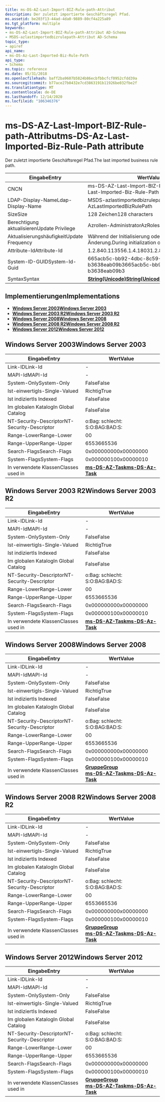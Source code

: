 ```yaml
---
title: ms-DS-AZ-Last-Import-BIZ-Rule-path-Attribut
description: Der zuletzt importierte Geschäftsregel Pfad.
ms.assetid: be203f13-44ad-4da0-9889-80cf4a225a89
ms.tgt_platform: multiple
keywords:
- ms-DS-AZ-Last-Import-BIZ-Rule-path-Attribut AD-Schema
- MSDS-azlastimportedbizrulepath-Attribut AD-Schema
topic_type:
- apiref
api_name:
- ms-DS-Az-Last-Imported-Biz-Rule-Path
api_type:
- Schema
ms.topic: reference
ms.date: 05/31/2018
ms.openlocfilehash: baff2ba9607b5824b86ecbfbbcfcf0952cfdd39a
ms.sourcegitcommit: b77ace27b0432e7cd3863191b11926be032fbe2f
ms.translationtype: MT
ms.contentlocale: de-DE
ms.lasthandoff: 12/14/2020
ms.locfileid: "106346376"
---
```

# <a name="ms-ds-az-last-imported-biz-rule-path-attribute"></a><span data-ttu-id="3e87f-105">ms-DS-AZ-Last-Import-BIZ-Rule-path-Attribut</span><span class="sxs-lookup"><span data-stu-id="3e87f-105">ms-DS-Az-Last-Imported-Biz-Rule-Path attribute</span></span>

<span data-ttu-id="3e87f-106">Der zuletzt importierte Geschäftsregel Pfad.</span><span class="sxs-lookup"><span data-stu-id="3e87f-106">The last imported business rule path.</span></span>



| <span data-ttu-id="3e87f-107">Eingabe</span><span class="sxs-lookup"><span data-stu-id="3e87f-107">Entry</span></span> | <span data-ttu-id="3e87f-108">Wert</span><span class="sxs-lookup"><span data-stu-id="3e87f-108">Value</span></span> |
|-------------------|---------------------------------------------|
| <span data-ttu-id="3e87f-109">CN</span><span class="sxs-lookup"><span data-stu-id="3e87f-109">CN</span></span>                | <span data-ttu-id="3e87f-110">ms-DS-AZ-Last-Import-BIZ-Rule-Path</span><span class="sxs-lookup"><span data-stu-id="3e87f-110">ms-DS-Az-Last-Imported-Biz-Rule-Path</span></span>        |
| <span data-ttu-id="3e87f-111">LDAP-Display-Name</span><span class="sxs-lookup"><span data-stu-id="3e87f-111">Ldap-Display-Name</span></span> | <span data-ttu-id="3e87f-112">MSDS-azlastimportedbizrulepath</span><span class="sxs-lookup"><span data-stu-id="3e87f-112">msDS-AzLastImportedBizRulePath</span></span>              |
| <span data-ttu-id="3e87f-113">Size</span><span class="sxs-lookup"><span data-stu-id="3e87f-113">Size</span></span>              | <span data-ttu-id="3e87f-114">128 Zeichen</span><span class="sxs-lookup"><span data-stu-id="3e87f-114">128 characters</span></span>                              |
| <span data-ttu-id="3e87f-115">Berechtigung aktualisieren</span><span class="sxs-lookup"><span data-stu-id="3e87f-115">Update Privilege</span></span>  | <span data-ttu-id="3e87f-116">Azrollen-Administrator</span><span class="sxs-lookup"><span data-stu-id="3e87f-116">AzRoles admin</span></span>                               |
| <span data-ttu-id="3e87f-117">Aktualisierungshäufigkeit</span><span class="sxs-lookup"><span data-stu-id="3e87f-117">Update Frequency</span></span>  | <span data-ttu-id="3e87f-118">Während der Initialisierung oder Richtlinien Änderung.</span><span class="sxs-lookup"><span data-stu-id="3e87f-118">During initialization or policy change.</span></span>     |
| <span data-ttu-id="3e87f-119">Attribute-Id</span><span class="sxs-lookup"><span data-stu-id="3e87f-119">Attribute-Id</span></span>      | <span data-ttu-id="3e87f-120">1.2.840.113556.1.4.1803</span><span class="sxs-lookup"><span data-stu-id="3e87f-120">1.2.840.113556.1.4.1803</span></span>                     |
| <span data-ttu-id="3e87f-121">System-ID-GUID</span><span class="sxs-lookup"><span data-stu-id="3e87f-121">System-Id-Guid</span></span>    | <span data-ttu-id="3e87f-122">665acb5c-bb92-4dbc-8c59-b3638eab09b3</span><span class="sxs-lookup"><span data-stu-id="3e87f-122">665acb5c-bb92-4dbc-8c59-b3638eab09b3</span></span>        |
| <span data-ttu-id="3e87f-123">Syntax</span><span class="sxs-lookup"><span data-stu-id="3e87f-123">Syntax</span></span>            | [<span data-ttu-id="3e87f-124">**String(Unicode)**</span><span class="sxs-lookup"><span data-stu-id="3e87f-124">**String(Unicode)**</span></span>](s-string-unicode.md) |



## <a name="implementations"></a><span data-ttu-id="3e87f-125">Implementierungen</span><span class="sxs-lookup"><span data-stu-id="3e87f-125">Implementations</span></span>

-   [<span data-ttu-id="3e87f-126">**Windows Server 2003**</span><span class="sxs-lookup"><span data-stu-id="3e87f-126">**Windows Server 2003**</span></span>](#windows-server-2003)
-   [<span data-ttu-id="3e87f-127">**Windows Server 2003 R2**</span><span class="sxs-lookup"><span data-stu-id="3e87f-127">**Windows Server 2003 R2**</span></span>](#windows-server-2003-r2)
-   [<span data-ttu-id="3e87f-128">**Windows Server 2008**</span><span class="sxs-lookup"><span data-stu-id="3e87f-128">**Windows Server 2008**</span></span>](#windows-server-2008)
-   [<span data-ttu-id="3e87f-129">**Windows Server 2008 R2**</span><span class="sxs-lookup"><span data-stu-id="3e87f-129">**Windows Server 2008 R2**</span></span>](#windows-server-2008-r2)
-   [<span data-ttu-id="3e87f-130">**Windows Server 2012**</span><span class="sxs-lookup"><span data-stu-id="3e87f-130">**Windows Server 2012**</span></span>](#windows-server-2012)

## <a name="windows-server-2003"></a><span data-ttu-id="3e87f-131">Windows Server 2003</span><span class="sxs-lookup"><span data-stu-id="3e87f-131">Windows Server 2003</span></span>



| <span data-ttu-id="3e87f-132">Eingabe</span><span class="sxs-lookup"><span data-stu-id="3e87f-132">Entry</span></span> | <span data-ttu-id="3e87f-133">Wert</span><span class="sxs-lookup"><span data-stu-id="3e87f-133">Value</span></span> |
|------------------------|---------------------------------------------------|
| <span data-ttu-id="3e87f-134">Link-ID</span><span class="sxs-lookup"><span data-stu-id="3e87f-134">Link-Id</span></span>                | \-                                                |
| <span data-ttu-id="3e87f-135">MAPI-Id</span><span class="sxs-lookup"><span data-stu-id="3e87f-135">MAPI-Id</span></span>                | \-                                                |
| <span data-ttu-id="3e87f-136">System-Only</span><span class="sxs-lookup"><span data-stu-id="3e87f-136">System-Only</span></span>            | <span data-ttu-id="3e87f-137">False</span><span class="sxs-lookup"><span data-stu-id="3e87f-137">False</span></span>                                             |
| <span data-ttu-id="3e87f-138">Ist-einwertig</span><span class="sxs-lookup"><span data-stu-id="3e87f-138">Is-Single-Valued</span></span>       | <span data-ttu-id="3e87f-139">Richtig</span><span class="sxs-lookup"><span data-stu-id="3e87f-139">True</span></span>                                              |
| <span data-ttu-id="3e87f-140">Ist indiziert</span><span class="sxs-lookup"><span data-stu-id="3e87f-140">Is Indexed</span></span>             | <span data-ttu-id="3e87f-141">False</span><span class="sxs-lookup"><span data-stu-id="3e87f-141">False</span></span>                                             |
| <span data-ttu-id="3e87f-142">Im globalen Katalog</span><span class="sxs-lookup"><span data-stu-id="3e87f-142">In Global Catalog</span></span>      | <span data-ttu-id="3e87f-143">False</span><span class="sxs-lookup"><span data-stu-id="3e87f-143">False</span></span>                                             |
| <span data-ttu-id="3e87f-144">NT-Security-Descriptor</span><span class="sxs-lookup"><span data-stu-id="3e87f-144">NT-Security-Descriptor</span></span> | <span data-ttu-id="3e87f-145">o:Bag: schlecht: S:</span><span class="sxs-lookup"><span data-stu-id="3e87f-145">O:BAG:BAD:S:</span></span>                                      |
| <span data-ttu-id="3e87f-146">Range-Lower</span><span class="sxs-lookup"><span data-stu-id="3e87f-146">Range-Lower</span></span>            | <span data-ttu-id="3e87f-147">0</span><span class="sxs-lookup"><span data-stu-id="3e87f-147">0</span></span>                                                 |
| <span data-ttu-id="3e87f-148">Range-Upper</span><span class="sxs-lookup"><span data-stu-id="3e87f-148">Range-Upper</span></span>            | <span data-ttu-id="3e87f-149">65536</span><span class="sxs-lookup"><span data-stu-id="3e87f-149">65536</span></span>                                             |
| <span data-ttu-id="3e87f-150">Search-Flags</span><span class="sxs-lookup"><span data-stu-id="3e87f-150">Search-Flags</span></span>           | <span data-ttu-id="3e87f-151">0x00000000</span><span class="sxs-lookup"><span data-stu-id="3e87f-151">0x00000000</span></span>                                        |
| <span data-ttu-id="3e87f-152">System-Flags</span><span class="sxs-lookup"><span data-stu-id="3e87f-152">System-Flags</span></span>           | <span data-ttu-id="3e87f-153">0x00000010</span><span class="sxs-lookup"><span data-stu-id="3e87f-153">0x00000010</span></span>                                        |
| <span data-ttu-id="3e87f-154">In verwendete Klassen</span><span class="sxs-lookup"><span data-stu-id="3e87f-154">Classes used in</span></span>        | [<span data-ttu-id="3e87f-155">**ms-DS-AZ-Task**</span><span class="sxs-lookup"><span data-stu-id="3e87f-155">**ms-DS-Az-Task**</span></span>](c-msds-aztask.md)<br/> |



## <a name="windows-server-2003-r2"></a><span data-ttu-id="3e87f-156">Windows Server 2003 R2</span><span class="sxs-lookup"><span data-stu-id="3e87f-156">Windows Server 2003 R2</span></span>



| <span data-ttu-id="3e87f-157">Eingabe</span><span class="sxs-lookup"><span data-stu-id="3e87f-157">Entry</span></span> | <span data-ttu-id="3e87f-158">Wert</span><span class="sxs-lookup"><span data-stu-id="3e87f-158">Value</span></span> |
|------------------------|---------------------------------------------------|
| <span data-ttu-id="3e87f-159">Link-ID</span><span class="sxs-lookup"><span data-stu-id="3e87f-159">Link-Id</span></span>                | \-                                                |
| <span data-ttu-id="3e87f-160">MAPI-Id</span><span class="sxs-lookup"><span data-stu-id="3e87f-160">MAPI-Id</span></span>                | \-                                                |
| <span data-ttu-id="3e87f-161">System-Only</span><span class="sxs-lookup"><span data-stu-id="3e87f-161">System-Only</span></span>            | <span data-ttu-id="3e87f-162">False</span><span class="sxs-lookup"><span data-stu-id="3e87f-162">False</span></span>                                             |
| <span data-ttu-id="3e87f-163">Ist-einwertig</span><span class="sxs-lookup"><span data-stu-id="3e87f-163">Is-Single-Valued</span></span>       | <span data-ttu-id="3e87f-164">Richtig</span><span class="sxs-lookup"><span data-stu-id="3e87f-164">True</span></span>                                              |
| <span data-ttu-id="3e87f-165">Ist indiziert</span><span class="sxs-lookup"><span data-stu-id="3e87f-165">Is Indexed</span></span>             | <span data-ttu-id="3e87f-166">False</span><span class="sxs-lookup"><span data-stu-id="3e87f-166">False</span></span>                                             |
| <span data-ttu-id="3e87f-167">Im globalen Katalog</span><span class="sxs-lookup"><span data-stu-id="3e87f-167">In Global Catalog</span></span>      | <span data-ttu-id="3e87f-168">False</span><span class="sxs-lookup"><span data-stu-id="3e87f-168">False</span></span>                                             |
| <span data-ttu-id="3e87f-169">NT-Security-Descriptor</span><span class="sxs-lookup"><span data-stu-id="3e87f-169">NT-Security-Descriptor</span></span> | <span data-ttu-id="3e87f-170">o:Bag: schlecht: S:</span><span class="sxs-lookup"><span data-stu-id="3e87f-170">O:BAG:BAD:S:</span></span>                                      |
| <span data-ttu-id="3e87f-171">Range-Lower</span><span class="sxs-lookup"><span data-stu-id="3e87f-171">Range-Lower</span></span>            | <span data-ttu-id="3e87f-172">0</span><span class="sxs-lookup"><span data-stu-id="3e87f-172">0</span></span>                                                 |
| <span data-ttu-id="3e87f-173">Range-Upper</span><span class="sxs-lookup"><span data-stu-id="3e87f-173">Range-Upper</span></span>            | <span data-ttu-id="3e87f-174">65536</span><span class="sxs-lookup"><span data-stu-id="3e87f-174">65536</span></span>                                             |
| <span data-ttu-id="3e87f-175">Search-Flags</span><span class="sxs-lookup"><span data-stu-id="3e87f-175">Search-Flags</span></span>           | <span data-ttu-id="3e87f-176">0x00000000</span><span class="sxs-lookup"><span data-stu-id="3e87f-176">0x00000000</span></span>                                        |
| <span data-ttu-id="3e87f-177">System-Flags</span><span class="sxs-lookup"><span data-stu-id="3e87f-177">System-Flags</span></span>           | <span data-ttu-id="3e87f-178">0x00000010</span><span class="sxs-lookup"><span data-stu-id="3e87f-178">0x00000010</span></span>                                        |
| <span data-ttu-id="3e87f-179">In verwendete Klassen</span><span class="sxs-lookup"><span data-stu-id="3e87f-179">Classes used in</span></span>        | [<span data-ttu-id="3e87f-180">**ms-DS-AZ-Task**</span><span class="sxs-lookup"><span data-stu-id="3e87f-180">**ms-DS-Az-Task**</span></span>](c-msds-aztask.md)<br/> |



## <a name="windows-server-2008"></a><span data-ttu-id="3e87f-181">Windows Server 2008</span><span class="sxs-lookup"><span data-stu-id="3e87f-181">Windows Server 2008</span></span>



| <span data-ttu-id="3e87f-182">Eingabe</span><span class="sxs-lookup"><span data-stu-id="3e87f-182">Entry</span></span> | <span data-ttu-id="3e87f-183">Wert</span><span class="sxs-lookup"><span data-stu-id="3e87f-183">Value</span></span> |
|------------------------|---------------------------------------------------------------------------------------|
| <span data-ttu-id="3e87f-184">Link-ID</span><span class="sxs-lookup"><span data-stu-id="3e87f-184">Link-Id</span></span>                | \-                                                                                    |
| <span data-ttu-id="3e87f-185">MAPI-Id</span><span class="sxs-lookup"><span data-stu-id="3e87f-185">MAPI-Id</span></span>                | \-                                                                                    |
| <span data-ttu-id="3e87f-186">System-Only</span><span class="sxs-lookup"><span data-stu-id="3e87f-186">System-Only</span></span>            | <span data-ttu-id="3e87f-187">False</span><span class="sxs-lookup"><span data-stu-id="3e87f-187">False</span></span>                                                                                 |
| <span data-ttu-id="3e87f-188">Ist-einwertig</span><span class="sxs-lookup"><span data-stu-id="3e87f-188">Is-Single-Valued</span></span>       | <span data-ttu-id="3e87f-189">Richtig</span><span class="sxs-lookup"><span data-stu-id="3e87f-189">True</span></span>                                                                                  |
| <span data-ttu-id="3e87f-190">Ist indiziert</span><span class="sxs-lookup"><span data-stu-id="3e87f-190">Is Indexed</span></span>             | <span data-ttu-id="3e87f-191">False</span><span class="sxs-lookup"><span data-stu-id="3e87f-191">False</span></span>                                                                                 |
| <span data-ttu-id="3e87f-192">Im globalen Katalog</span><span class="sxs-lookup"><span data-stu-id="3e87f-192">In Global Catalog</span></span>      | <span data-ttu-id="3e87f-193">False</span><span class="sxs-lookup"><span data-stu-id="3e87f-193">False</span></span>                                                                                 |
| <span data-ttu-id="3e87f-194">NT-Security-Descriptor</span><span class="sxs-lookup"><span data-stu-id="3e87f-194">NT-Security-Descriptor</span></span> | <span data-ttu-id="3e87f-195">o:Bag: schlecht: S:</span><span class="sxs-lookup"><span data-stu-id="3e87f-195">O:BAG:BAD:S:</span></span>                                                                          |
| <span data-ttu-id="3e87f-196">Range-Lower</span><span class="sxs-lookup"><span data-stu-id="3e87f-196">Range-Lower</span></span>            | <span data-ttu-id="3e87f-197">0</span><span class="sxs-lookup"><span data-stu-id="3e87f-197">0</span></span>                                                                                     |
| <span data-ttu-id="3e87f-198">Range-Upper</span><span class="sxs-lookup"><span data-stu-id="3e87f-198">Range-Upper</span></span>            | <span data-ttu-id="3e87f-199">65536</span><span class="sxs-lookup"><span data-stu-id="3e87f-199">65536</span></span>                                                                                 |
| <span data-ttu-id="3e87f-200">Search-Flags</span><span class="sxs-lookup"><span data-stu-id="3e87f-200">Search-Flags</span></span>           | <span data-ttu-id="3e87f-201">0x00000000</span><span class="sxs-lookup"><span data-stu-id="3e87f-201">0x00000000</span></span>                                                                            |
| <span data-ttu-id="3e87f-202">System-Flags</span><span class="sxs-lookup"><span data-stu-id="3e87f-202">System-Flags</span></span>           | <span data-ttu-id="3e87f-203">0x00000010</span><span class="sxs-lookup"><span data-stu-id="3e87f-203">0x00000010</span></span>                                                                            |
| <span data-ttu-id="3e87f-204">In verwendete Klassen</span><span class="sxs-lookup"><span data-stu-id="3e87f-204">Classes used in</span></span>        | [<span data-ttu-id="3e87f-205">**Gruppe**</span><span class="sxs-lookup"><span data-stu-id="3e87f-205">**Group**</span></span>](c-group.md)<br/> [<span data-ttu-id="3e87f-206">**ms-DS-AZ-Task**</span><span class="sxs-lookup"><span data-stu-id="3e87f-206">**ms-DS-Az-Task**</span></span>](c-msds-aztask.md)<br/> |



## <a name="windows-server-2008-r2"></a><span data-ttu-id="3e87f-207">Windows Server 2008 R2</span><span class="sxs-lookup"><span data-stu-id="3e87f-207">Windows Server 2008 R2</span></span>



| <span data-ttu-id="3e87f-208">Eingabe</span><span class="sxs-lookup"><span data-stu-id="3e87f-208">Entry</span></span> | <span data-ttu-id="3e87f-209">Wert</span><span class="sxs-lookup"><span data-stu-id="3e87f-209">Value</span></span> |
|------------------------|---------------------------------------------------------------------------------------|
| <span data-ttu-id="3e87f-210">Link-ID</span><span class="sxs-lookup"><span data-stu-id="3e87f-210">Link-Id</span></span>                | \-                                                                                    |
| <span data-ttu-id="3e87f-211">MAPI-Id</span><span class="sxs-lookup"><span data-stu-id="3e87f-211">MAPI-Id</span></span>                | \-                                                                                    |
| <span data-ttu-id="3e87f-212">System-Only</span><span class="sxs-lookup"><span data-stu-id="3e87f-212">System-Only</span></span>            | <span data-ttu-id="3e87f-213">False</span><span class="sxs-lookup"><span data-stu-id="3e87f-213">False</span></span>                                                                                 |
| <span data-ttu-id="3e87f-214">Ist-einwertig</span><span class="sxs-lookup"><span data-stu-id="3e87f-214">Is-Single-Valued</span></span>       | <span data-ttu-id="3e87f-215">Richtig</span><span class="sxs-lookup"><span data-stu-id="3e87f-215">True</span></span>                                                                                  |
| <span data-ttu-id="3e87f-216">Ist indiziert</span><span class="sxs-lookup"><span data-stu-id="3e87f-216">Is Indexed</span></span>             | <span data-ttu-id="3e87f-217">False</span><span class="sxs-lookup"><span data-stu-id="3e87f-217">False</span></span>                                                                                 |
| <span data-ttu-id="3e87f-218">Im globalen Katalog</span><span class="sxs-lookup"><span data-stu-id="3e87f-218">In Global Catalog</span></span>      | <span data-ttu-id="3e87f-219">False</span><span class="sxs-lookup"><span data-stu-id="3e87f-219">False</span></span>                                                                                 |
| <span data-ttu-id="3e87f-220">NT-Security-Descriptor</span><span class="sxs-lookup"><span data-stu-id="3e87f-220">NT-Security-Descriptor</span></span> | <span data-ttu-id="3e87f-221">o:Bag: schlecht: S:</span><span class="sxs-lookup"><span data-stu-id="3e87f-221">O:BAG:BAD:S:</span></span>                                                                          |
| <span data-ttu-id="3e87f-222">Range-Lower</span><span class="sxs-lookup"><span data-stu-id="3e87f-222">Range-Lower</span></span>            | <span data-ttu-id="3e87f-223">0</span><span class="sxs-lookup"><span data-stu-id="3e87f-223">0</span></span>                                                                                     |
| <span data-ttu-id="3e87f-224">Range-Upper</span><span class="sxs-lookup"><span data-stu-id="3e87f-224">Range-Upper</span></span>            | <span data-ttu-id="3e87f-225">65536</span><span class="sxs-lookup"><span data-stu-id="3e87f-225">65536</span></span>                                                                                 |
| <span data-ttu-id="3e87f-226">Search-Flags</span><span class="sxs-lookup"><span data-stu-id="3e87f-226">Search-Flags</span></span>           | <span data-ttu-id="3e87f-227">0x00000000</span><span class="sxs-lookup"><span data-stu-id="3e87f-227">0x00000000</span></span>                                                                            |
| <span data-ttu-id="3e87f-228">System-Flags</span><span class="sxs-lookup"><span data-stu-id="3e87f-228">System-Flags</span></span>           | <span data-ttu-id="3e87f-229">0x00000010</span><span class="sxs-lookup"><span data-stu-id="3e87f-229">0x00000010</span></span>                                                                            |
| <span data-ttu-id="3e87f-230">In verwendete Klassen</span><span class="sxs-lookup"><span data-stu-id="3e87f-230">Classes used in</span></span>        | [<span data-ttu-id="3e87f-231">**Gruppe**</span><span class="sxs-lookup"><span data-stu-id="3e87f-231">**Group**</span></span>](c-group.md)<br/> [<span data-ttu-id="3e87f-232">**ms-DS-AZ-Task**</span><span class="sxs-lookup"><span data-stu-id="3e87f-232">**ms-DS-Az-Task**</span></span>](c-msds-aztask.md)<br/> |



## <a name="windows-server-2012"></a><span data-ttu-id="3e87f-233">Windows Server 2012</span><span class="sxs-lookup"><span data-stu-id="3e87f-233">Windows Server 2012</span></span>



| <span data-ttu-id="3e87f-234">Eingabe</span><span class="sxs-lookup"><span data-stu-id="3e87f-234">Entry</span></span> | <span data-ttu-id="3e87f-235">Wert</span><span class="sxs-lookup"><span data-stu-id="3e87f-235">Value</span></span> |
|------------------------|---------------------------------------------------------------------------------------|
| <span data-ttu-id="3e87f-236">Link-ID</span><span class="sxs-lookup"><span data-stu-id="3e87f-236">Link-Id</span></span>                | \-                                                                                    |
| <span data-ttu-id="3e87f-237">MAPI-Id</span><span class="sxs-lookup"><span data-stu-id="3e87f-237">MAPI-Id</span></span>                | \-                                                                                    |
| <span data-ttu-id="3e87f-238">System-Only</span><span class="sxs-lookup"><span data-stu-id="3e87f-238">System-Only</span></span>            | <span data-ttu-id="3e87f-239">False</span><span class="sxs-lookup"><span data-stu-id="3e87f-239">False</span></span>                                                                                 |
| <span data-ttu-id="3e87f-240">Ist-einwertig</span><span class="sxs-lookup"><span data-stu-id="3e87f-240">Is-Single-Valued</span></span>       | <span data-ttu-id="3e87f-241">Richtig</span><span class="sxs-lookup"><span data-stu-id="3e87f-241">True</span></span>                                                                                  |
| <span data-ttu-id="3e87f-242">Ist indiziert</span><span class="sxs-lookup"><span data-stu-id="3e87f-242">Is Indexed</span></span>             | <span data-ttu-id="3e87f-243">False</span><span class="sxs-lookup"><span data-stu-id="3e87f-243">False</span></span>                                                                                 |
| <span data-ttu-id="3e87f-244">Im globalen Katalog</span><span class="sxs-lookup"><span data-stu-id="3e87f-244">In Global Catalog</span></span>      | <span data-ttu-id="3e87f-245">False</span><span class="sxs-lookup"><span data-stu-id="3e87f-245">False</span></span>                                                                                 |
| <span data-ttu-id="3e87f-246">NT-Security-Descriptor</span><span class="sxs-lookup"><span data-stu-id="3e87f-246">NT-Security-Descriptor</span></span> | <span data-ttu-id="3e87f-247">o:Bag: schlecht: S:</span><span class="sxs-lookup"><span data-stu-id="3e87f-247">O:BAG:BAD:S:</span></span>                                                                          |
| <span data-ttu-id="3e87f-248">Range-Lower</span><span class="sxs-lookup"><span data-stu-id="3e87f-248">Range-Lower</span></span>            | <span data-ttu-id="3e87f-249">0</span><span class="sxs-lookup"><span data-stu-id="3e87f-249">0</span></span>                                                                                     |
| <span data-ttu-id="3e87f-250">Range-Upper</span><span class="sxs-lookup"><span data-stu-id="3e87f-250">Range-Upper</span></span>            | <span data-ttu-id="3e87f-251">65536</span><span class="sxs-lookup"><span data-stu-id="3e87f-251">65536</span></span>                                                                                 |
| <span data-ttu-id="3e87f-252">Search-Flags</span><span class="sxs-lookup"><span data-stu-id="3e87f-252">Search-Flags</span></span>           | <span data-ttu-id="3e87f-253">0x00000000</span><span class="sxs-lookup"><span data-stu-id="3e87f-253">0x00000000</span></span>                                                                            |
| <span data-ttu-id="3e87f-254">System-Flags</span><span class="sxs-lookup"><span data-stu-id="3e87f-254">System-Flags</span></span>           | <span data-ttu-id="3e87f-255">0x00000010</span><span class="sxs-lookup"><span data-stu-id="3e87f-255">0x00000010</span></span>                                                                            |
| <span data-ttu-id="3e87f-256">In verwendete Klassen</span><span class="sxs-lookup"><span data-stu-id="3e87f-256">Classes used in</span></span>        | [<span data-ttu-id="3e87f-257">**Gruppe**</span><span class="sxs-lookup"><span data-stu-id="3e87f-257">**Group**</span></span>](c-group.md)<br/> [<span data-ttu-id="3e87f-258">**ms-DS-AZ-Task**</span><span class="sxs-lookup"><span data-stu-id="3e87f-258">**ms-DS-Az-Task**</span></span>](c-msds-aztask.md)<br/> |



 

 





